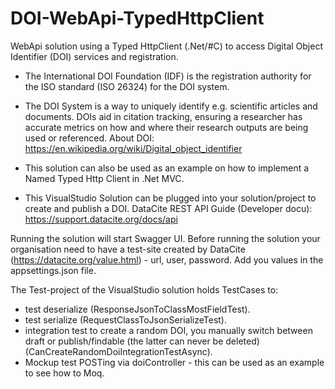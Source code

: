 # DOI-WebApi-TypedHttpClient
WebApi solution using a Typed HttpClient (.Net/#C) to access Digital Object Identifier (DOI) services and registration. 
- The International DOI Foundation (IDF) is the registration authority for the ISO standard (ISO 26324) for the DOI system.
- The DOI System is a way to uniquely identify e.g. scientific articles and documents. DOIs aid in citation tracking, ensuring a researcher has accurate metrics on how and where their research outputs are being used or referenced. 
About DOI: https://en.wikipedia.org/wiki/Digital_object_identifier
 
- This solution can also be used as an example on how to implement a Named Typed Http Client in .Net MVC. 
- This VisualStudio Solution can be plugged into your solution/project to create and publish a DOI.
DataCite REST API Guide (Developer docu): https://support.datacite.org/docs/api

Running the solution will start Swagger UI.
Before running the solution your organisation need to have a test-site created by DataCite (https://datacite.org/value.html) - url, user, password. Add you values in the appsettings.json file.

The Test-project of the VisualStudio solution holds TestCases to:
- test deserialize (ResponseJsonToClassMostFieldTest).
- test  serialize (RequestClassToJsonSerializeTest).
- integration test to create a random DOI, you manually switch between draft or publish/findable (the latter can never be deleted) (CanCreateRandomDoiIntegrationTestAsync).
- Mockup test POSTing via doiController - this can be used as an example to see how to Moq.

